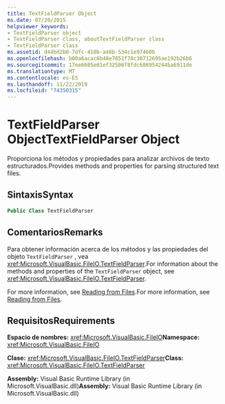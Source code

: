 ```yaml
---
title: TextFieldParser Object
ms.date: 07/20/2015
helpviewer_keywords:
- TextFieldParser object
- TextFieldParser class, aboutTextFieldParser class
- TextFieldParser class
ms.assetid: d44bd2b0-7dfc-410b-a48b-534c1e97460b
ms.openlocfilehash: b00a6acac6b48e7851f78c38712695ae192b26b6
ms.sourcegitcommit: 17ee6605e01ef32506f8fdc686954244ba6911de
ms.translationtype: MT
ms.contentlocale: es-ES
ms.lasthandoff: 11/22/2019
ms.locfileid: "74350315"
---
```

# <a name="textfieldparser-object"></a><span data-ttu-id="41118-102">TextFieldParser Object</span><span class="sxs-lookup"><span data-stu-id="41118-102">TextFieldParser Object</span></span>
<span data-ttu-id="41118-103">Proporciona los métodos y propiedades para analizar archivos de texto estructurados.</span><span class="sxs-lookup"><span data-stu-id="41118-103">Provides methods and properties for parsing structured text files.</span></span>  
  
## <a name="syntax"></a><span data-ttu-id="41118-104">Sintaxis</span><span class="sxs-lookup"><span data-stu-id="41118-104">Syntax</span></span>  
  
```vb  
Public Class TextFieldParser  
```  
  
## <a name="remarks"></a><span data-ttu-id="41118-105">Comentarios</span><span class="sxs-lookup"><span data-stu-id="41118-105">Remarks</span></span>  
 <span data-ttu-id="41118-106">Para obtener información acerca de los métodos y las propiedades del objeto `TextFieldParser` , vea <xref:Microsoft.VisualBasic.FileIO.TextFieldParser>.</span><span class="sxs-lookup"><span data-stu-id="41118-106">For information about the methods and properties of the `TextFieldParser` object, see <xref:Microsoft.VisualBasic.FileIO.TextFieldParser>.</span></span>  
  
 <span data-ttu-id="41118-107">For more information, see [Reading from Files](../../../visual-basic/developing-apps/programming/drives-directories-files/reading-from-files.md).</span><span class="sxs-lookup"><span data-stu-id="41118-107">For more information, see [Reading from Files](../../../visual-basic/developing-apps/programming/drives-directories-files/reading-from-files.md).</span></span>  
  
## <a name="requirements"></a><span data-ttu-id="41118-108">Requisitos</span><span class="sxs-lookup"><span data-stu-id="41118-108">Requirements</span></span>  
 <span data-ttu-id="41118-109">**Espacio de nombres:** <xref:Microsoft.VisualBasic.FileIO></span><span class="sxs-lookup"><span data-stu-id="41118-109">**Namespace:** <xref:Microsoft.VisualBasic.FileIO></span></span>  
  
 <span data-ttu-id="41118-110">**Clase:** <xref:Microsoft.VisualBasic.FileIO.TextFieldParser></span><span class="sxs-lookup"><span data-stu-id="41118-110">**Class:** <xref:Microsoft.VisualBasic.FileIO.TextFieldParser></span></span>  
  
 <span data-ttu-id="41118-111">**Assembly:** Visual Basic Runtime Library (in Microsoft.VisualBasic.dll)</span><span class="sxs-lookup"><span data-stu-id="41118-111">**Assembly:** Visual Basic Runtime Library (in Microsoft.VisualBasic.dll)</span></span>
